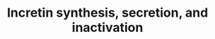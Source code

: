---
annotations:
- type: Pathway Ontology
  value: peptide and protein metabolic pathway
authors:
- ReactomeTeam
- Anwesha
- Mkutmon
description: 'Incretins are peptide hormones produced by the gut that enhance the
  ability of glucose to stimulate insulin secretion from beta cells in the pancreas.
  Two incretins have been identified: Glucagon-like Peptide-1 (GLP-1) and Glucose-dependent
  Insulinotropic Polypeptide (GIP, initially named Gastric Inhibitory Peptide). Both
  are released by cells of the small intestine, GLP-1 from L cells and GIP from K
  cells.<br>The control of incretin secretion is complex. Fatty acids, phospholipids,
  glucose, acetylcholine, leptin, and Gastrin-releasing Peptide all stimulate secretion
  of GLP-1. Fatty acids and phospholipids are the primary stimulants of secretion
  of GIP in humans (carbohydrates have more effect in rodents).<br>Incretins secreted
  into the bloodstream are subject to rapid inactivation by Dipeptidyl Peptidase IV
  (DPP IV), which confers half-lives of only a few minutes onto GLP-1 and GIP. Inhibitors
  of DPP IV, for example sitagliptin, are now being used in the treatment of Type
  2 diabetes.  View original pathway at [http://www.reactome.org/PathwayBrowser/#DIAGRAM=400508
  Reactome].'
last-edited: 2021-01-25
organisms:
- Homo sapiens
redirect_from:
- /index.php/Pathway:WP2728
- /instance/WP2728
schema-jsonld:
- '@context': https://schema.org/
  '@id': https://wikipathways.github.io/pathways/WP2728.html
  '@type': Dataset
  creator:
    '@type': Organization
    name: WikiPathways
  description: 'Incretins are peptide hormones produced by the gut that enhance the
    ability of glucose to stimulate insulin secretion from beta cells in the pancreas.
    Two incretins have been identified: Glucagon-like Peptide-1 (GLP-1) and Glucose-dependent
    Insulinotropic Polypeptide (GIP, initially named Gastric Inhibitory Peptide).
    Both are released by cells of the small intestine, GLP-1 from L cells and GIP
    from K cells.<br>The control of incretin secretion is complex. Fatty acids, phospholipids,
    glucose, acetylcholine, leptin, and Gastrin-releasing Peptide all stimulate secretion
    of GLP-1. Fatty acids and phospholipids are the primary stimulants of secretion
    of GIP in humans (carbohydrates have more effect in rodents).<br>Incretins secreted
    into the bloodstream are subject to rapid inactivation by Dipeptidyl Peptidase
    IV (DPP IV), which confers half-lives of only a few minutes onto GLP-1 and GIP.
    Inhibitors of DPP IV, for example sitagliptin, are now being used in the treatment
    of Type 2 diabetes.  View original pathway at [http://www.reactome.org/PathwayBrowser/#DIAGRAM=400508
    Reactome].'
  keywords:
  - 'GNG13 '
  - FFAR4:FFAR4 ligands
  - 'ArgN-GCG(100-127) '
  - 'GPR119 '
  - GPR119:monoacylglycerol
  - 'DPA '
  - 'FFAR4 '
  - subunits)
  - AcCho
  - GCG gene
  - N-terminus)
  - GCG(1-180)
  - 'PALM '
  - 'SEC11A '
  - Glc
  - 'DHA '
  - '11,14,17-eicosatrienoic acid '
  - GCG(21-180)
  - GIP(22-153)
  - '8,11,14-Eicosatrienoic acid '
  - GIP(52-93)
  - GRP(24-50)
  - '1-acyl LPC '
  - 'FFAR1 '
  - DPP4(1-766)
  - 'STEA '
  - 'DDCX '
  - 'GLA '
  - 'Pmoa '
  - 'n-Oleoylethanolamide '
  - 'SPCS1 '
  - 'ArgN-GCG(98-127) '
  - GIP(1-153)
  - GATA4
  - 'RGZ '
  - ISL1
  - 'TCF7L2 '
  - GIP(54-93)
  - 'SPCS3 '
  - 'GNB3 '
  - 'DTTA '
  - 'SEC11C '
  - 'GNAT3 '
  - PAX6
  - mature GLP-1
  - hTCF-4:Beta-catenin
  - GIP gene
  - DPP4(39-766)
  - Signal Peptidase
  - 'ELDA '
  - 'Ca2+ '
  - GLP-1 (Cleaved at
  - 'MYSA '
  - FFAR1:FFAR1 ligands
  - (alpha, beta, gamma
  - 'Pentadecanoic acid '
  - 'PCSK1 '
  - LEP
  - CDX2
  - 'GLP-1 (7-37) '
  - 'CTNNB1 '
  - 'OLEA '
  - 'EPA '
  - Gustducin Complex
  - 'ALA '
  - 'GCG(100-128) '
  - PC1:calcium cofactor
  - 'SPCS2 '
  license: CC0
  name: Incretin synthesis, secretion, and inactivation
seo: CreativeWork
title: Incretin synthesis, secretion, and inactivation
wpid: WP2728
---